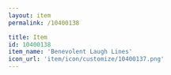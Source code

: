 ```yaml
---
layout: item
permalink: /10400138

title: Item
id: 10400138
item_name: 'Benevolent Laugh Lines'
icon_url: 'item/icon/customize/10400137.png'
---
```

